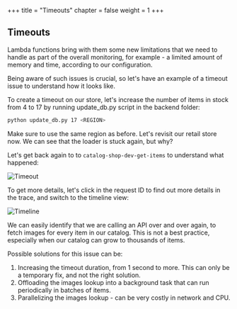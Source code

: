 +++
title = "Timeouts"
chapter = false
weight = 1
+++

## Timeouts

Lambda functions bring with them some new limitations that we need to handle as part of the overall monitoring, for example - a limited amount of memory and time, according to our configuration.

Being aware of such issues is crucial, so let's have an example of a timeout issue to understand how it looks like.

To create a timeout on our store, let's increase the number of items in stock from 4 to 17 by running update_db.py script in the backend folder:
```bash
python update_db.py 17 <REGION>
```

Make sure to use the same region as before.
Let's revisit our retail store now. We can see that the loader is stuck again, but why?

Let's get back again to to `catalog-shop-dev-get-items` to understand what happened:

![Timeout](/images/monitoring/timeout.png)

To get more details, let's click in the request ID to find out more details in the trace, and switch to the timeline view:

![Timeline](/images/monitoring/timeline.png)

We can easily identify that we are calling an API over and over again, to fetch images for every item in our catalog.
This is not a best practice, especially when our catalog can grow to thousands of items.

Possible solutions for this issue can be:

1. Increasing the timeout duration, from 1 second to more. This can only be a temporary fix, and not the right solution.
2. Offloading the images lookup into a background task that can run periodically in batches of items.
3. Parallelizing the images lookup - can be very costly in network and CPU.

